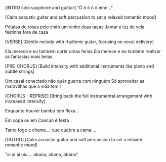 [INTRO solo saxphone and guittar]
"Ô ô ô ô ô einn..."

[Calm acoustic guitar and soft percussion to set a relaxed romantic mood]

Pétalas de rosas pelo chão
um vinho duas taças
Jantar a luz de vela
festinha fora de casa


[VERSE]
[Gentle melody with rhythmic guitar, focusing on vocal delivery]

Ela merece e eu também
curtir umas ferias
Ela merece e eu também
realizar as fantasias mais belas


[PRE-CHORUS]
[Build intensity with additional instruments like piano and subtle strings]

Um casal conectado não quér guerra com ninguém
Só aproveitar as maravilhas que a vida tem !

[CHORUS - REPRISE]
[Bring back the full instrumental arrangement with increased intensity]

Enquanto houver bambú
tem flexa...

Em copa ou em Cancún
é festa ..

Tanto fogo e chama.... que quebra a cama ...


[OUTRO]
[Calm acoustic guitar and soft percussion to set a relaxed romantic mood]

"ai ai ai uiui... abana, abana, abana"
